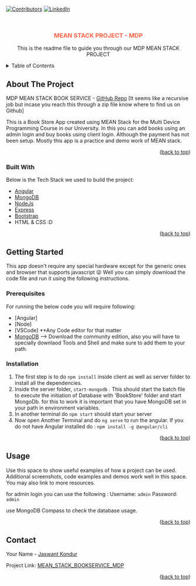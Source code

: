 <div id="top"></div>


[![Contributors][contributors-shield]][contributors-url]
[![LinkedIn][linkedin-shield]][linkedin-url]



<!-- PROJECT LOGO -->
<br />
<div align="center">
 

  <h3 align="center" style="color:Tomato">MEAN STACK PROJECT - MDP</h3>

  <p align="center">
    This is the readme file to guide you through our MDP MEAN STACK PROJECT
    <br />
    
  </p>
</div>



<!-- TABLE OF CONTENTS -->
<details>
  <summary>Table of Contents</summary>
  <ol>
    <li>
      <a href="#about-the-project">About The Project</a>
      <ul>
        <li><a href="#built-with">Built With</a></li>
      </ul>
    </li>
    <li>
      <a href="#getting-started">Getting Started</a>
      <ul>
        <li><a href="#prerequisites">Prerequisites</a></li>
        <li><a href="#installation">Installation</a></li>
      </ul>
    </li>
    <li><a href="#usage">Usage</a></li>
    
  </ol>
</details>



<!-- ABOUT THE PROJECT -->
## About The Project

MDP MEAN STACK BOOK SERVICE - [GitHub Repo](https://github.com/Voodoo-exe/MEAN_STACK_BOOKSERVICE_MDP) [It seems like a recursive job but incase you reach this through a zip file know where to find us on Github]

This is a Book Store App created using MEAN Stack for the Multi Device Programming Course in our University. In this you can add books using an admin login and buy books using client login. Although the payment has not been setup. Mostly this app is a practice and demo work of MEAN stack.



<p align="right">(<a href="#top">back to top</a>)</p>



### Built With

Below is the Tech Stack we used to build the project:



* [Angular](https://angular.io/)
* [MongoDB](https://www.mongodb.com/)
* [NodeJs](https://nodejs.org/)
* [Express](https://expressjs.com/)
* [Bootstrap](https://getbootstrap.com)
* HTML & CSS :D


<p align="right">(<a href="#top">back to top</a>)</p>



<!-- GETTING STARTED -->
## Getting Started

This app doesn't require any special hardware except for the generic ones and browser that supports javascript 😜
Well you can simply download the code file and run it using the following instructions.

### Prerequisites

For running the below code you will require following:

* [Angular]
* [Node]
* [VSCode] **Any Code editor for that matter
* [MongoDB](https://www.mongodb.com/) --> Download the community edition, also you will have to specially downlaod Tools and Shell and make sure to add them to your path.

### Installation

1.  The first step is to do ``` npm install ``` inside client as well as server folder to install all the dependencies.
2.  Inside the server folder, ``` start-mongodb ``` . This should start the batch file to execute the initiation of Database with 'BookStore' folder and start MongoDb. for this to work it is important that you have MongoDB set in your path in environment variables.
3.  In another terminal do ```npm start``` should start your server
4.  Now open Another Terminal and do ``` ng serve ``` to run the angular. If you do not have Angular installed do : ``` npm install -g @angular/cli ```

<p align="right">(<a href="#top">back to top</a>)</p>



<!-- USAGE EXAMPLES -->
## Usage

Use this space to show useful examples of how a project can be used. Additional screenshots, code examples and demos work well in this space. You may also link to more resources.

for admin login you can use the following : 
 Username: `admin`
 Password: `admin`

use MongoDB Compass to check the database usage.


<p align="right">(<a href="#top">back to top</a>)</p>




<!-- CONTACT -->
## Contact

Your Name - [Jaswant Kondur](https://www.linkedin.com/in/jaswantk19/) 

Project Link: [MEAN_STACK_BOOKSERVICE_MDP](https://github.com/Voodoo-exe/MEAN_STACK_BOOKSERVICE_MDP)

<p align="right">(<a href="#top">back to top</a>)</p>






<!-- MARKDOWN LINKS & IMAGES -->
<!-- https://www.markdownguide.org/basic-syntax/#reference-style-links -->
[contributors-shield]: https://img.shields.io/github/contributors/Voodoo-exe/MEAN_STACK_BOOKSERVICE_MDP
[contributors-url]: https://github.com/Voodoo-exe/MEAN_STACK_BOOKSERVICE_MDP/graphs/contributors
[linkedin-shield]: https://img.shields.io/badge/-LinkedIn-black.svg?style=for-the-badge&logo=linkedin&colorB=555
[linkedin-url]: https://www.linkedin.com/in/jaswantk19/

